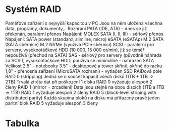 # Systém RAID
Paměťové zařízení s nejvyšší kapacitou v PC
Jsou na něm uložena všechna data, programy, dokumenty,..
Rozhraní
PATA (IDE, ATA) – dnes se již překonán, paralerní přenos
Napájení: MOLEX
SATA (I, II, III) - sériový přenos
Napájení: SATA power (standard, slimline, micro)
eSATA (eSATAp)
M.2 SATA (SATA sběrnice)
M.2 NVMe (využívá PCIe sběrnici)
SCSI - paralerní pro servery, vysokootáčkové HDD (10 000, 15 000 ot/min), již se téměř nepoužívá (přechod na SATA)
SAS - sériový pro servery (původně náhrada za SCSI), vysokootáčkové HDD, používá se minimálně - nahrazen SATA
Velikost
2.5" - notebooky
3.5" - desktopové a tower skříně, skříně do racku
1,8" - přenosná zařízení (MicroSATA rozhraní) - vytlačen SSD
RAIDová pole
RAID 0 (stripping)
Jedná se o součet kapacit všech disků (1TB + 1TB => 2TB)
Trvalá ztráta dat při poškození 1 disku
RAID 0 vyžaduje alespoň 2 členy
RAID 1 (mirror = zrcadlení)
Data jsou stejně na obou discích (1TB a 1TB => 1TB)
RAID 1 vyžaduje alespoň 2 členy
RAID 5 (block-level striping with distributed parity)
Každá skupina bloků na disku má přiřazený právě jeden paritní blok
RAID 5 vyžaduje alespoň 3 členy
# Tabulka
